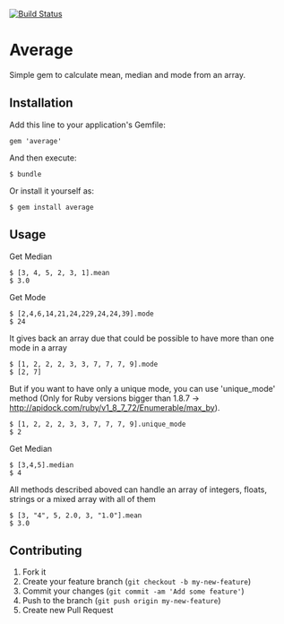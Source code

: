 [![Build Status](https://semaphoreci.com/api/v1/projects/fd96a25e-c843-44ff-8c43-1da486ca03a6/425376/badge.svg)](https://semaphoreci.com/fegoa89/average)      

# Average

Simple gem to calculate mean, median and mode from an array.

## Installation

Add this line to your application's Gemfile:

    gem 'average'

And then execute:

    $ bundle

Or install it yourself as:

    $ gem install average

## Usage

Get Median

    $ [3, 4, 5, 2, 3, 1].mean
    $ 3.0

Get Mode

    $ [2,4,6,14,21,24,229,24,24,39].mode
    $ 24

It gives back an array due that could be possible to have more than one mode in a array

    $ [1, 2, 2, 2, 3, 3, 7, 7, 7, 9].mode
    $ [2, 7]

But if you want to have only a unique mode, you can use 'unique_mode' method (Only for Ruby versions bigger than 1.8.7 -> http://apidock.com/ruby/v1_8_7_72/Enumerable/max_by).

    $ [1, 2, 2, 2, 3, 3, 7, 7, 7, 9].unique_mode
    $ 2

Get Median

    $ [3,4,5].median
    $ 4
    
All methods described aboved can handle an array of integers, floats, strings or a mixed array with all of them
    
    $ [3, "4", 5, 2.0, 3, "1.0"].mean
    $ 3.0

## Contributing

1. Fork it
2. Create your feature branch (`git checkout -b my-new-feature`)
3. Commit your changes (`git commit -am 'Add some feature'`)
4. Push to the branch (`git push origin my-new-feature`)
5. Create new Pull Request
